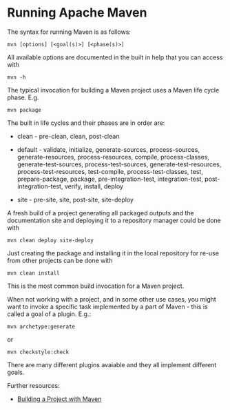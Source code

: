 # Running Apache Maven

The syntax for running Maven is as follows:

    mvn [options] [<goal(s)>] [<phase(s)>]

All available options are documented in the built in help that you can access with

    mvn -h

The typical invocation for building a Maven project uses a Maven life cycle phase. E.g.  

    mvn package

The built in life cycles and their phases are in order are:

* clean - pre-clean, clean, post-clean

* default - validate, initialize, generate-sources, process-sources, generate-resources, 
process-resources, compile, process-classes, generate-test-sources, process-test-sources, 
generate-test-resources, process-test-resources, test-compile, process-test-classes, 
test, prepare-package, package, pre-integration-test, integration-test, post-integration-test, 
verify, install, deploy

* site - pre-site, site, post-site, site-deploy

A fresh build of a project generating all packaged outputs and the documentation site
and deploying it to a repository manager could be done with

    mvn clean deploy site-deploy

Just creating the package and installing it in the local repository for re-use from other projects can be done with

    mvn clean install

This is the most common build invocation for a Maven project.

When not working with a project, and in some other use cases, you might want to invoke
a specific task implemented by a part of Maven - this is called a goal of a plugin.
E.g.:

    mvn archetype:generate

or

    mvn checkstyle:check

There are many different plugins avaiable and they all implement different goals.


Further resources: 

* [Building a Project with Maven](./run-maven/index.html)
